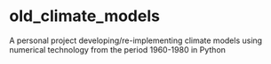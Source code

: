 # old_climate_models
A personal project developing/re-implementing climate models using numerical technology from the period 1960-1980 in Python
